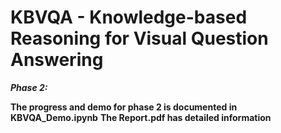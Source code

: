 # KBVQA - Knowledge-based Reasoning for Visual Question Answering

***Phase 2:***

**The progress and demo for phase 2 is documented in KBVQA_Demo.ipynb**
**The Report.pdf has detailed information**
